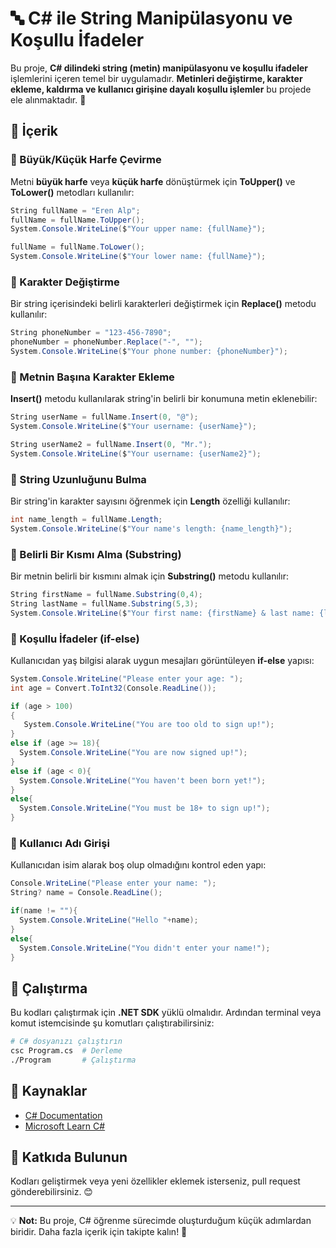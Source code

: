 # 🔤 C# ile String Manipülasyonu ve Koşullu İfadeler

Bu proje, **C# dilindeki string (metin) manipülasyonu ve koşullu ifadeler** işlemlerini içeren temel bir uygulamadır. **Metinleri değiştirme, karakter ekleme, kaldırma ve kullanıcı girişine dayalı koşullu işlemler** bu projede ele alınmaktadır. 📜

## 📌 İçerik

### 🔹 Büyük/Küçük Harfe Çevirme
Metni **büyük harfe** veya **küçük harfe** dönüştürmek için **ToUpper()** ve **ToLower()** metodları kullanılır:
```csharp
String fullName = "Eren Alp";
fullName = fullName.ToUpper();
System.Console.WriteLine($"Your upper name: {fullName}");

fullName = fullName.ToLower();
System.Console.WriteLine($"Your lower name: {fullName}");
```

### 🔹 Karakter Değiştirme
Bir string içerisindeki belirli karakterleri değiştirmek için **Replace()** metodu kullanılır:
```csharp
String phoneNumber = "123-456-7890";
phoneNumber = phoneNumber.Replace("-", "");
System.Console.WriteLine($"Your phone number: {phoneNumber}");
```

### 🔹 Metnin Başına Karakter Ekleme
**Insert()** metodu kullanılarak string'in belirli bir konumuna metin eklenebilir:
```csharp
String userName = fullName.Insert(0, "@");
System.Console.WriteLine($"Your username: {userName}");
```
```csharp
String userName2 = fullName.Insert(0, "Mr.");
System.Console.WriteLine($"Your username: {userName2}");
```

### 🔹 String Uzunluğunu Bulma
Bir string'in karakter sayısını öğrenmek için **Length** özelliği kullanılır:
```csharp
int name_length = fullName.Length;
System.Console.WriteLine($"Your name's length: {name_length}");
```

### 🔹 Belirli Bir Kısmı Alma (Substring)
Bir metnin belirli bir kısmını almak için **Substring()** metodu kullanılır:
```csharp
String firstName = fullName.Substring(0,4);
String lastName = fullName.Substring(5,3);
System.Console.WriteLine($"Your first name: {firstName} & last name: {lastName}");
```

### 🔹 Koşullu İfadeler (if-else)
Kullanıcıdan yaş bilgisi alarak uygun mesajları görüntüleyen **if-else** yapısı:
```csharp
System.Console.WriteLine("Please enter your age: ");
int age = Convert.ToInt32(Console.ReadLine());

if (age > 100)
{
   System.Console.WriteLine("You are too old to sign up!");
}
else if (age >= 18){
  System.Console.WriteLine("You are now signed up!");
}
else if (age < 0){
  System.Console.WriteLine("You haven't been born yet!");
}
else{
  System.Console.WriteLine("You must be 18+ to sign up!");
}
```

### 🔹 Kullanıcı Adı Girişi
Kullanıcıdan isim alarak boş olup olmadığını kontrol eden yapı:
```csharp
Console.WriteLine("Please enter your name: ");
String? name = Console.ReadLine();

if(name != ""){
  System.Console.WriteLine("Hello "+name);
}
else{
  System.Console.WriteLine("You didn't enter your name!");
}
```

## 🎯 Çalıştırma
Bu kodları çalıştırmak için **.NET SDK** yüklü olmalıdır. Ardından terminal veya komut istemcisinde şu komutları çalıştırabilirsiniz:
```sh
# C# dosyanızı çalıştırın
csc Program.cs  # Derleme
./Program       # Çalıştırma
```

## 📂 Kaynaklar
- [C# Documentation](https://learn.microsoft.com/en-us/dotnet/csharp/)
- [Microsoft Learn C#](https://learn.microsoft.com/en-us/training/paths/csharp-first-steps/)

## 🚀 Katkıda Bulunun
Kodları geliştirmek veya yeni özellikler eklemek isterseniz, pull request gönderebilirsiniz. 😊

---
💡 **Not:** Bu proje, C# öğrenme sürecimde oluşturduğum küçük adımlardan biridir. Daha fazla içerik için takipte kalın! 🚀